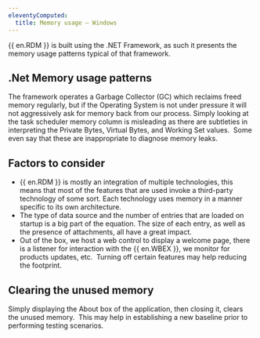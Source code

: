 ```yaml
---
eleventyComputed:
  title: Memory usage – Windows
---
```

{{ en.RDM }} is built using the .NET Framework, as such it presents the memory usage patterns typical of that framework.

## .Net Memory usage patterns

The framework operates a Garbage Collector (GC) which reclaims freed memory regularly, but if the Operating System is not under pressure it will not aggressively ask for memory back from our process. Simply looking at the task scheduler memory column is misleading as there are subtleties in interpreting the Private Bytes, Virtual Bytes, and Working Set values.  Some even say that these are inappropriate to diagnose memory leaks.

## Factors to consider

* {{ en.RDM }} is mostly an integration of multiple technologies, this means that most of the features that are used invoke a third-party technology of some sort. Each technology uses memory in a manner specific to its own architecture.
* The type of data source and the number of entries that are loaded on startup is a big part of the equation. The size of each entry, as well as the presence of attachments, all have a great impact.
* Out of the box, we host a web control to display a welcome page, there is a listener for interaction with the {{ en.WBEX }}, we monitor for products updates, etc.  Turning off certain features may help reducing the footprint.

## Clearing the unused memory

Simply displaying the About box of the application, then closing it, clears the unused memory.  This may help in establishing a new baseline prior to performing testing scenarios.
